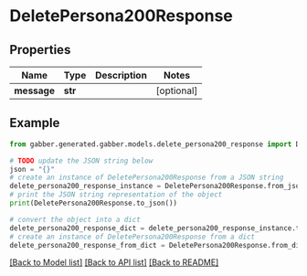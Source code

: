 # DeletePersona200Response


## Properties

Name | Type | Description | Notes
------------ | ------------- | ------------- | -------------
**message** | **str** |  | [optional] 

## Example

```python
from gabber.generated.gabber.models.delete_persona200_response import DeletePersona200Response

# TODO update the JSON string below
json = "{}"
# create an instance of DeletePersona200Response from a JSON string
delete_persona200_response_instance = DeletePersona200Response.from_json(json)
# print the JSON string representation of the object
print(DeletePersona200Response.to_json())

# convert the object into a dict
delete_persona200_response_dict = delete_persona200_response_instance.to_dict()
# create an instance of DeletePersona200Response from a dict
delete_persona200_response_from_dict = DeletePersona200Response.from_dict(delete_persona200_response_dict)
```
[[Back to Model list]](../README.md#documentation-for-models) [[Back to API list]](../README.md#documentation-for-api-endpoints) [[Back to README]](../README.md)


